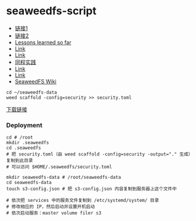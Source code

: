 # seaweedfs-script

* [链接1](https://gear.hermygong.com/p/seaweeds/)
* [链接2](https://github.com/seaweedfs/seaweedfs/discussions/5662)
* [Lessons learned so far](https://github.com/cycneuramus/seaweedfs-docker-swarm/issues/2)
* [Link](https://bambrow.com/20220107-seaweedfs-installation-guide/)
* [Link](http://blog.zollty.com/b/archive/summary-of-SeaweedFS-for-distributed-file-storage.html)
* [同程实践](https://mp.weixin.qq.com/s?src=11&timestamp=1749694141&ver=6047&signature=ZKsRdZox-D96YFSr3Frsk5mdgStIKdJYSIR2sN95uLxgseB1CnAx8ZlGzjjI3SHGOv5FUkgtMzuF1INJn48vNVQGFEaZOOpOSWGfhBV-tZEZlFl*Vv-BJdJoE4j6*5GG&new=1)
* [Link](https://github.com/Leif160519/seaweedfs)
* [Link](https://github.com/bingoohuang/blog/issues/57)
* [SeaweedFS Wiki](https://www.bookstack.cn/books/seaweedfs-wiki)

```
cd ~/seaweedfs-data
weed scaffold -config=security >> security.toml
```

[下载链接](https://github.com/seaweedfs/seaweedfs/releases/download/3.92/linux_amd64_full.tar.gz)

### Deployment

```shell
cd # /root
mkdir .seaweedfs
cd .seaweedfs
# 把 security.toml（由 weed scaffold -config=security -output="." 生成）复制到此目录
# 可以访问 $HOME/.seaweedfs/security.toml

mkdir seaweedfs-data # /root/seaweedfs-data
cd seaweedfs-data
touch s3-config.json # 把 s3-config.json 内容复制到服务器上这个文件中

# 依次把 services 中的服务文件复制到 /etc/systemd/system/ 目录
# 修改相应的 IP，然后启动并设置开机启动
# 依次启动服务：master volume filer s3
```
